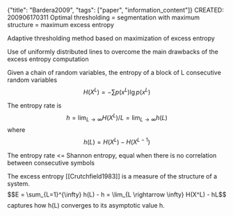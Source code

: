 {"title": "Bardera2009", "tags": ["paper", "information_content"]}
CREATED: 200906170311
Optimal thresholding = segmentation with maximum structure = maximum excess
entropy

Adaptive thresholding method based on maximization of excess entropy

Use of uniformly distributed lines to overcome the main drawbacks of the
excess entropy computation

Given a chain of random variables, the entropy of a block of L consecutive
random variables $$H(X^L) = - \sum p(x^L) \lg p(x^L)$$

The entropy rate is $$h = \lim_{L \rightarrow \infty} H(X^L)/L = \lim_{L
\rightarrow \infty} h(L)$$ where $$h(L) = H(X^L) - H(X^{L-1})$$

The entropy rate <= Shannon entropy, equal when there is no correlation
between consecutive symbols

The excess entropy [[Crutchfield1983]] is a measure of the structure of a
system.  $$E = \sum_{L=1}^{\infty} h(L) - h = \lim_{L \rightarrow \infty}
H(X^L) - hL$$ captures how h(L) converges to its asymptotic value h.
